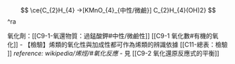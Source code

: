 $$
\ce{C_{2}H_{4} ->[KMnO_{4}_{中性/微鹼}] C_{2}H_{4}(OH)2}
$$
^ra

氧化劑：[[C9-1-氧還物質：過錳酸鉀#中性/微鹼性]]
[[C9-1 氧化數#有機的氧化]]
	- 【檢驗】烯類的氧化性與加成性都可作為烯類的辨識依據 [[C11-總表：檢驗 ]]
*reference: wikipedia/烯烴/#氧化反應*
	- 見 [[C9-2 氧化還原反應式的平衡]]
